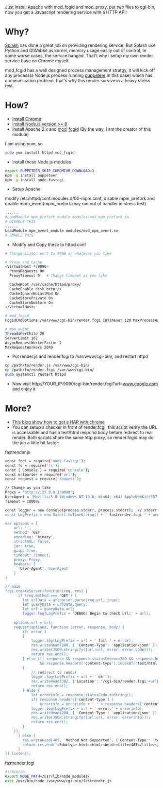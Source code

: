 Just install Apache with mod_fcgid and mod_proxy, put two files to cgi-bin,  now you get a Javascript rendering service with a HTTP API!

# Why?
[Splash](https://github.com/scrapinghub/splash) has done a great job on providing rendering service. But Splash use Python and QtWebkit as kernel, memory usage easily out of control, In some worse cases, the service hanged. That't why I setup my own render service base on Chrome myself.

mod_fcgid has a well designed process management stratgy, it will kick off any process(a Node.js process running [puppeteer](https://github.com/GoogleChrome/puppeteer) in this case) which has communication problem, that's why this render survive in a heavy stress test.

# How?
- [Install Chrome](https://www.google.com/chrome/)
- [Install Node.js version >= 8](https://nodejs.org/en/download/)
- Install Apache 2.x and [mod_fcgid](https://httpd.apache.org/mod_fcgid/) (By the way, I am the creator of this module)

I am using yum, so
```sh
sudo yum install httpd mod_fcgid
```
- Install these Node.js modules
```sh
export PUPPETEER_SKIP_CHROMIUM_DOWNLOAD=1
npm -g install puppeteer
npm -g install node-fastcgi
```
- Setup Apache

modify /etc/httpd/conf.modules.d/00-mpm.conf, disable mpm_prefork and enable mpm_event(mpm_prefork may run out of handler in stress test)

```sh
......
#LoadModule mpm_prefork_module modules/mod_mpm_prefork.so
# DISABLE THIS
......
LoadModule mpm_event_module modules/mod_mpm_event.so
# ENABLE THIS
```
- Modify and Copy these to httpd.conf
```sh
# Change Listen port to 9090 or whatever you like

# Proxy and Cache
<VirtualHost *:9090>
  ProxyRequests On
  ProxyTimeout 5   # Change timeout as you like

  CacheRoot /var/cache/httpd/proxy/
  CacheEnable disk http://
  CacheIgnoreNoLastMod On
  CacheStorePrivate On
  CacheStoreNoStore On
</VirtualHost>

# mod_fcgid
FcgidCmdOptions /var/www/cgi-bin/render.fcgi IOTimeout 120 MaxProcesses 10  

# mpm_event
ThreadsPerChild 20
ServerLimit 102
AsyncRequestWorkerFactor 2
MaxRequestWorkers 2040
```
- Put render.js and render.fcgi to /var/www/cgi-bin/, and restart httpd
```sh
cp /path/to/render.js /var/www/cgi-bin/
cp /path/to/render.fcgi /var/www/cgi-bin/
sudo systemctl restart httpd
```
- Now visit http://YOUR_IP:9090/cgi-bin/render.fcgi?url=www.google.com and enjoy it

# More?
- [This blog show how to get a HAR with chrome](https://michaljanaszek.com/blog/generate-har-with-puppeteer)
- You can setup a checker in front of render.fcgi, this script verify the URL is accessable and has a text/html respond body before redirect to real render. Both scripts share the same http proxy, so render.fcgid may do the job a little bit faster:

fastrender.js
```sh
const fcgi = require('node-fastcgi');
const fs = require('fs');
const { Console } = require('console');
const urlparser = require('url');
const request = require('request');

// Change as you like
Proxy = 'http://127.0.0.1:9090';
UserAgent = 'Mozilla/5.0 (Windows NT 10.0; Win64; x64) AppleWebKit/537.36 (KHTML, like Gecko) Chrome/66.0.3359.181 Safari/537.36';
Timeout = 10000;

const logger = new Console(process.stderr, process.stderr);  // stderr output of fcgi process -> Apache's error_log
const LogPrefix = new Date().toTimeString() + ' fastrender.fcgi ' + process.pid.toString() + ':';

var options = {
    url: '',
    method: 'GET',
    encoding: 'binary',
    strictSSL: false,
    jar: true,
    gzip: true,
    timeout: Timeout,
    proxy: Proxy,
    headers: {
      'User-Agent': UserAgent
    }
}

// main
fcgi.createServer(function(req, res) {
      if (req.method === 'GET') {
        let urlData = urlparser.parse(req.url, true);
        let queryData = urlData.query;
        let url = queryData.url;
        logger.log(LogPrefix + 'DEBUG: Begin to check url:' + url);
	
	options.url = url;
	request(options, function (error, response, body) {
		if( error )
		{
			logger.log(LogPrefix + url + ' fail ' + error);
			res.writeHead(200, { 'Content-Type': 'application/json' });
			res.write(JSON.stringify({url:url, error: error.code}));
			return res.end();
		} else if( response && response.statusCode===200 && response.headers['content-type']
				&& response.headers['content-type'].indexOf('text/html')===0 )
		{
			// redirect to render
			logger.log(LogPrefix + url + ' ok ');
			res.writeHead(302, {'Location': '/cgi-bin/render.fcgi'+urlData.search});
			return res.end();			
		} else {
			let errorinfo = response.statusCode.toString();
			if( response.headers['content-type'] )
				errorinfo = errorinfo + ' ' + response.headers['content-type'];
			logger.log(LogPrefix + url + ' error:' + errorinfo);
			res.writeHead(200, { 'Content-Type': 'application/json' });
			res.write(JSON.stringify({url:url, error: errorinfo}));
			return res.end();
		}
	});	
      } else {
        res.writeHead(405, 'Method Not Supported', {'Content-Type': 'text/html'});
        return res.end('<!doctype html><html><head><title>405</title></head><body>405: Method Not Supported</body></html>');        
      }
}).listen();
```
fastrender.fcgi
```sh
#!/bin/sh
export NODE_PATH=/usr/lib/node_modules/
exec /usr/bin/node /var/www/cgi-bin/fastrender.js
```
